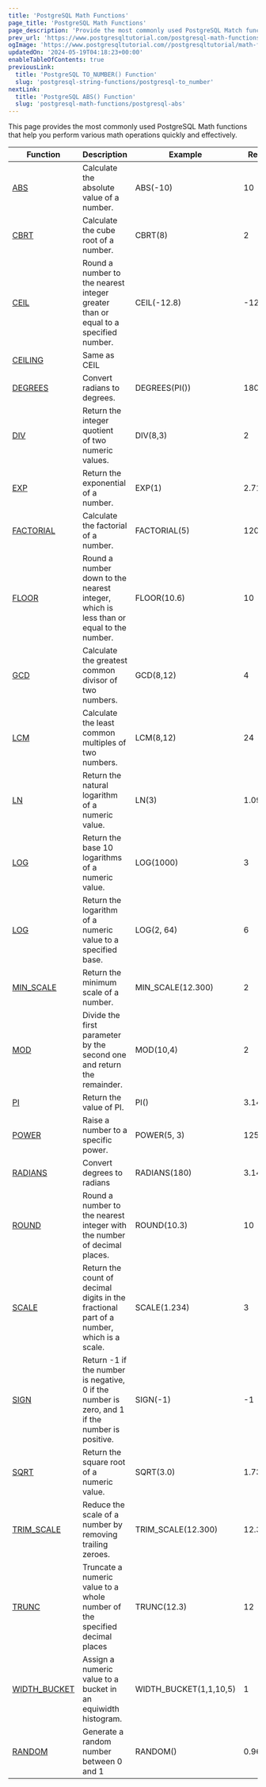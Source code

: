 ```yaml
---
title: 'PostgreSQL Math Functions'
page_title: 'PostgreSQL Math Functions'
page_description: 'Provide the most commonly used PostgreSQL Match functions that help you perform various math operations quickly and effectively.'
prev_url: 'https://www.postgresqltutorial.com/postgresql-math-functions/'
ogImage: 'https://www.postgresqltutorial.com//postgresqltutorial/math-functions.png'
updatedOn: '2024-05-19T04:18:23+00:00'
enableTableOfContents: true
previousLink:
  title: 'PostgreSQL TO_NUMBER() Function'
  slug: 'postgresql-string-functions/postgresql-to_number'
nextLink:
  title: 'PostgreSQL ABS() Function'
  slug: 'postgresql-math-functions/postgresql-abs'
---
```


This page provides the most commonly used PostgreSQL Math functions that help you perform various math operations quickly and effectively.

| Function                                                          | Description                                                                                     | Example                 | Result   |
| ----------------------------------------------------------------- | ----------------------------------------------------------------------------------------------- | ----------------------- | -------- |
| [ABS](postgresql-math-functions/postgresql-abs)                   | Calculate the absolute value of a number.                                                       | ABS(\-10\)              | 10       |
| [CBRT](postgresql-math-functions/postgresql-cbrt)                 | Calculate the cube root of a number.                                                            | CBRT(8\)                | 2        |
| [CEIL](postgresql-math-functions/postgresql-ceil)                 | Round a number to the nearest integer greater than or equal to a specified number.              | CEIL(\-12\.8\)          | \-12     |
| [CEILING](postgresql-math-functions/postgresql-ceil)              | Same as CEIL                                                                                    |                         |          |
| [DEGREES](postgresql-math-functions/postgresql-degrees)           | Convert radians to degrees.                                                                     | DEGREES(PI())           | 180      |
| [DIV](postgresql-math-functions/postgresql-div)                   | Return the integer quotient of two numeric values.                                              | DIV(8,3\)               | 2        |
| [EXP](postgresql-math-functions/postgresql-exp)                   | Return the exponential of a number.                                                             | EXP(1\)                 | 2\.71    |
| [FACTORIAL](postgresql-math-functions/postgresql-factorial)       | Calculate the factorial of a number.                                                            | FACTORIAL(5\)           | 120      |
| [FLOOR](postgresql-math-functions/postgresql-floor)               | Round a number down to the nearest integer, which is less than or equal to the number.          | FLOOR(10\.6\)           | 10       |
| [GCD](postgresql-math-functions/postgresql-gcd)                   | Calculate the greatest common divisor of two numbers.                                           | GCD(8,12\)              | 4        |
| [LCM](postgresql-math-functions/postgresql-lcm)                   | Calculate the least common multiples of two numbers.                                            | LCM(8,12\)              | 24       |
| [LN](postgresql-math-functions/postgresql-ln)                     | Return the natural logarithm of a numeric value.                                                | LN(3\)                  | 1\.0986  |
| [LOG](postgresql-math-functions/postgresql-log)                   | Return the base 10 logarithms of a numeric value.                                               | LOG(1000\)              | 3        |
| [LOG](postgresql-math-functions/postgresql-log)                   | Return the logarithm of a numeric value to a specified base.                                    | LOG(2, 64\)             | 6        |
| [MIN_SCALE](postgresql-math-functions/postgresql-min_scale)       | Return the minimum scale of a number.                                                           | MIN_SCALE(12\.300\)     | 2        |
| [MOD](postgresql-math-functions/postgresql-mod)                   | Divide the first parameter by the second one and return the remainder.                          | MOD(10,4\)              | 2        |
| [PI](postgresql-math-functions/postgresql-pi-function)            | Return the value of PI.                                                                         | PI()                    | 3\.14159 |
| [POWER](postgresql-math-functions/postgresql-power)               | Raise a number to a specific power.                                                             | POWER(5, 3\)            | 125      |
| [RADIANS](postgresql-math-functions/postgresql-radians)           | Convert degrees to radians                                                                      | RADIANS(180\)           | 3\.14159 |
| [ROUND](postgresql-math-functions/postgresql-round)               | Round a number to the nearest integer with the number of decimal places.                        | ROUND(10\.3\)           | 10       |
| [SCALE](postgresql-math-functions/postgresql-scale)               | Return the count of decimal digits in the fractional part of a number, which is a scale.        | SCALE(1\.234\)          | 3        |
| [SIGN](postgresql-math-functions/postgresql-sign)                 | Return \-1 if the number is negative, 0 if the number is zero, and 1 if the number is positive. | SIGN(\-1\)              | \-1      |
| [SQRT](postgresql-math-functions/postgresql-sqrt)                 | Return the square root of a numeric value.                                                      | SQRT(3\.0\)             | 1\.73205 |
| [TRIM_SCALE](postgresql-math-functions/postgresql-trim_scale)     | Reduce the scale of a number by removing trailing zeroes.                                       | TRIM_SCALE(12\.300\)    | 12\.3    |
| [TRUNC](postgresql-math-functions/postgresql-trunc)               | Truncate a numeric value to a whole number of the specified decimal places                      | TRUNC(12\.3\)           | 12       |
| [WIDTH_BUCKET](postgresql-math-functions/postgresql-width_bucket) | Assign a numeric value to a bucket in an equiwidth histogram.                                   | WIDTH_BUCKET(1,1,10,5\) | 1        |
| [RANDOM](postgresql-math-functions/postgresql-random)             | Generate a random number between 0 and 1                                                        | RANDOM()                | 0\.9684  |
